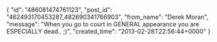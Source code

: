  {
   "id": "486081474761123",
   "post_id": "462493170453287_482690341766903",
   "from_name": "Derek Moran",
   "message": "When you go to court in GENERAL appearance you are ESPECIALLY dead.. ;)",
   "created_time": "2013-02-28T22:56:44+0000"
 }
